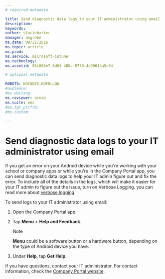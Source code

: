 ```yaml
---
# required metadata

title: Send diagnostic data logs to your IT administrator using email | Microsoft Intune
description:
keywords:
author: staciebarker
manager: angrobe
ms.date: 09/21/2016
ms.topic: article
ms.prod:
ms.service: microsoft-intune
ms.technology:
ms.assetid: 85c868e7-8d63-480c-9770-4e99614a5c94

# optional metadata

ROBOTS: NOINDEX,NOFOLLOW
#audience:
#ms.devlang:
ms.reviewer: arnab
ms.suite: ems
#ms.tgt_pltfrm:
#ms.custom:

---
```



# Send diagnostic data logs to your IT administrator using email

If you get an error on your Android device while you're working with your school or company apps or while you're in the Company Portal app, you can send diagnostic data logs  to help your IT admin figure out and fix the error. To include all of the details in the logs, which will make it easier for your IT admin to figure out the issue, turn on Verbose Logging. you can read more about [verbose logging](use-verbose-logging-to-help-your-it-administrator-fix-device-issues-android.md).

To send logs to your IT administrator using email:

1.  Open the Company Portal app.

2.  Tap **Menu** &gt;  **Help and Feedback**.

	> [!NOTE]
	> **Menu** could be a software button or a hardware button, depending on the type of Android device you have.

3.  Under **Help**, tap **Get Help**.

If you have questions, contact your IT administrator. For contact information, check the [Company Portal website](http://portal.manage.microsoft.com).